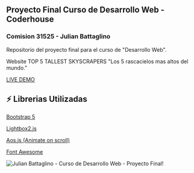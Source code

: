 ## Proyecto Final Curso de Desarrollo Web - Coderhouse 
### Comision 31525 - Julian Battaglino

 Repositorio del proyecto final para el curso de "Desarrollo Web".

 Website TOP 5 TALLEST SKYSCRAPERS "Los 5 rascacielos mas altos del mundo." 

 [LIVE DEMO](https://julianbattaglino.github.io/Rascacielos-Coderhouse-WebProject-Bootstrap)

## ⚡ Librerias Utilizadas

[Bootstrap 5](https://getbootstrap.com/)

[Lightbox2.js](https://lokeshdhakar.com/projects/lightbox2/)

[Aos.js (Animate on scroll)](https://michalsnik.github.io/aos/)

[Font Awesome](https://fontawesome.com/)

![Julian Battaglino - Curso de Desarrollo Web - Proyecto Final!](/assets/img/screenshot.png "Proyecto Final")




